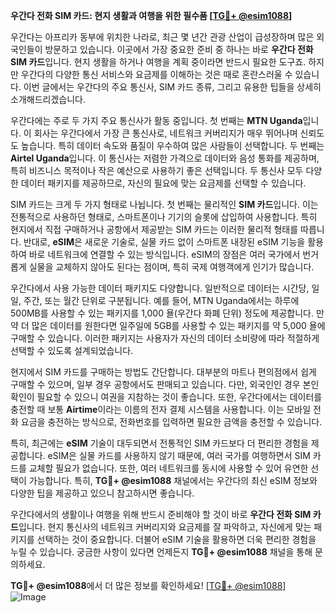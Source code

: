 **우간다 전화 SIM 카드: 현지 생활과 여행을 위한 필수품 [[TG💪+ @esim1088](https://t.me/s/esim1088)]**

우간다는 아프리카 동부에 위치한 나라로, 최근 몇 년간 관광 산업이 급성장하며 많은 외국인들이 방문하고 있습니다. 이곳에서 가장 중요한 준비 중 하나는 바로 **우간다 전화 SIM 카드**입니다. 현지 생활을 하거나 여행을 계획 중이라면 반드시 필요한 도구죠. 하지만 우간다의 다양한 통신 서비스와 요금제를 이해하는 것은 때로 혼란스러울 수 있습니다. 이번 글에서는 우간다의 주요 통신사, SIM 카드 종류, 그리고 유용한 팁들을 상세히 소개해드리겠습니다.

우간다에는 주로 두 가지 주요 통신사가 활동 중입니다. 첫 번째는 **MTN Uganda**입니다. 이 회사는 우간다에서 가장 큰 통신사로, 네트워크 커버리지가 매우 뛰어나며 신뢰도도 높습니다. 특히 데이터 속도와 품질이 우수하여 많은 사람들이 선택합니다. 두 번째는 **Airtel Uganda**입니다. 이 통신사는 저렴한 가격으로 데이터와 음성 통화를 제공하며, 특히 비즈니스 목적이나 작은 예산으로 사용하기 좋은 선택입니다. 두 통신사 모두 다양한 데이터 패키지를 제공하므로, 자신의 필요에 맞는 요금제를 선택할 수 있습니다.

SIM 카드는 크게 두 가지 형태로 나뉩니다. 첫 번째는 물리적인 **SIM 카드**입니다. 이는 전통적으로 사용하던 형태로, 스마트폰이나 기기의 슬롯에 삽입하여 사용합니다. 특히 현지에서 직접 구매하거나 공항에서 제공받는 SIM 카드는 이러한 물리적 형태를 따릅니다. 반대로, **eSIM**은 새로운 기술로, 실물 카드 없이 스마트폰 내장된 eSIM 기능을 활용하여 바로 네트워크에 연결할 수 있는 방식입니다. eSIM의 장점은 여러 국가에서 번거롭게 실물을 교체하지 않아도 된다는 점이며, 특히 국제 여행객에게 인기가 많습니다.

우간다에서 사용 가능한 데이터 패키지도 다양합니다. 일반적으로 데이터는 시간당, 일일, 주간, 또는 월간 단위로 구분됩니다. 예를 들어, MTN Uganda에서는 하루에 500MB를 사용할 수 있는 패키지를 1,000 욜(우간다 화폐 단위) 정도에 제공합니다. 만약 더 많은 데이터를 원한다면 일주일에 5GB를 사용할 수 있는 패키지를 약 5,000 욜에 구매할 수 있습니다. 이러한 패키지는 사용자가 자신의 데이터 소비량에 따라 적절하게 선택할 수 있도록 설계되었습니다.

현지에서 SIM 카드를 구매하는 방법도 간단합니다. 대부분의 마트나 편의점에서 쉽게 구매할 수 있으며, 일부 경우 공항에서도 판매되고 있습니다. 다만, 외국인인 경우 본인 확인이 필요할 수 있으니 여권을 지참하는 것이 좋습니다. 또한, 우간다에서는 데이터를 충전할 때 보통 **Airtime**이라는 이름의 전자 결제 시스템을 사용합니다. 이는 모바일 전화 요금을 충전하는 방식으로, 전화번호를 입력하면 필요한 금액을 충전할 수 있습니다.

특히, 최근에는 **eSIM** 기술이 대두되면서 전통적인 SIM 카드보다 더 편리한 경험을 제공합니다. eSIM은 실물 카드를 사용하지 않기 때문에, 여러 국가를 여행하면서 SIM 카드를 교체할 필요가 없습니다. 또한, 여러 네트워크를 동시에 사용할 수 있어 유연한 선택이 가능합니다. 특히, **TG💪+ @esim1088** 채널에서는 우간다의 최신 eSIM 정보와 다양한 팁을 제공하고 있으니 참고하시면 좋습니다.

우간다에서의 생활이나 여행을 위해 반드시 준비해야 할 것이 바로 **우간다 전화 SIM 카드**입니다. 현지 통신사의 네트워크 커버리지와 요금제를 잘 파악하고, 자신에게 맞는 패키지를 선택하는 것이 중요합니다. 더불어 eSIM 기술을 활용하면 더욱 편리한 경험을 누릴 수 있습니다. 궁금한 사항이 있다면 언제든지 **TG💪+ @esim1088** 채널을 통해 문의하세요.

**TG💪+ @esim1088**에서 더 많은 정보를 확인하세요! [[TG💪+ @esim1088](https://t.me/s/esim1088)]  
![Image](https://i.postimg.cc/Y0z9fWf4/image.png)